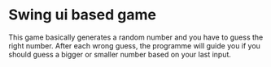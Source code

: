 # Swing ui based game

This game basically generates a random number and you have to guess
the right number. After each wrong guess, the programme will guide you if
you should guess a bigger or smaller number based on your last input.